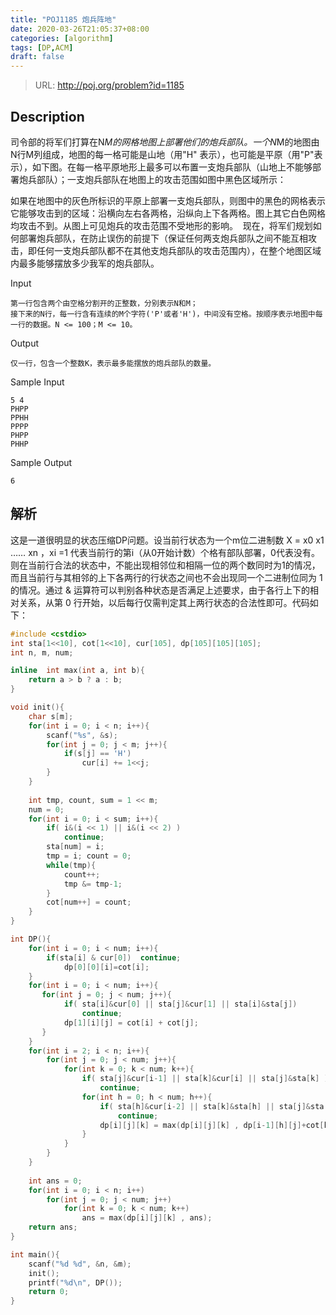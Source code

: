 ```yaml
---
title: "POJ1185 炮兵阵地"
date: 2020-03-26T21:05:37+08:00
categories: [algorithm]
tags: [DP,ACM]
draft: false 
---
```


> URL: http://poj.org/problem?id=1185

## Description

司令部的将军们打算在N*M的网格地图上部署他们的炮兵部队。一个N*M的地图由N行M列组成，地图的每一格可能是山地（用"H" 表示），也可能是平原（用"P"表示），如下图。在每一格平原地形上最多可以布置一支炮兵部队（山地上不能够部署炮兵部队）；一支炮兵部队在地图上的攻击范围如图中黑色区域所示： 


如果在地图中的灰色所标识的平原上部署一支炮兵部队，则图中的黑色的网格表示它能够攻击到的区域：沿横向左右各两格，沿纵向上下各两格。图上其它白色网格均攻击不到。从图上可见炮兵的攻击范围不受地形的影响。 
现在，将军们规划如何部署炮兵部队，在防止误伤的前提下（保证任何两支炮兵部队之间不能互相攻击，即任何一支炮兵部队都不在其他支炮兵部队的攻击范围内），在整个地图区域内最多能够摆放多少我军的炮兵部队。 

Input

```
第一行包含两个由空格分割开的正整数，分别表示N和M； 
接下来的N行，每一行含有连续的M个字符('P'或者'H')，中间没有空格。按顺序表示地图中每一行的数据。N <= 100；M <= 10。
```

Output

```
仅一行，包含一个整数K，表示最多能摆放的炮兵部队的数量。
```

Sample Input

```
5 4
PHPP
PPHH
PPPP
PHPP
PHHP
```

Sample Output

```
6
```

## 解析

这是一道很明显的状态压缩DP问题。设当前行状态为一个m位二进制数 X = x0 x1 …… xn ，xi =1 代表当前行的第i（从0开始计数）个格有部队部署，0代表没有。则在当前行合法的状态中，不能出现相邻位和相隔一位的两个数同时为1的情况，而且当前行与其相邻的上下各两行的行状态之间也不会出现同一个二进制位同为 1 的情况。通过 & 运算符可以判别各种状态是否满足上述要求，由于各行上下的相对关系，从第 0 行开始，以后每行仅需判定其上两行状态的合法性即可。代码如下：

```c
#include <cstdio>
int sta[1<<10], cot[1<<10], cur[105], dp[105][105][105];
int n, m, num;

inline  int max(int a, int b){
    return a > b ? a : b;
}

void init(){
    char s[m];
    for(int i = 0; i < n; i++){
        scanf("%s", &s);
        for(int j = 0; j < m; j++){
            if(s[j] == 'H')          
                cur[i] += 1<<j;   
        }
    }
    
    int tmp, count, sum = 1 << m;
    num = 0;
    for(int i = 0; i < sum; i++){
    	if( i&(i << 1) || i&(i << 2) )  
    	    continue;
        sta[num] = i;
        tmp = i; count = 0;
        while(tmp){
            count++;
            tmp &= tmp-1; 
        }
        cot[num++] = count;
    }
}

int DP(){
    for(int i = 0; i < num; i++){
        if(sta[i] & cur[0])  continue;
            dp[0][0][i]=cot[i];	
    }
    for(int i = 0; i < num; i++){
       for(int j = 0; j < num; j++){
            if( sta[i]&cur[0] || sta[j]&cur[1] || sta[i]&sta[j])  
            	continue;
            dp[1][i][j] = cot[i] + cot[j];
       }            
    }
    for(int i = 2; i < n; i++){
        for(int j = 0; j < num; j++){
            for(int k = 0; k < num; k++){
                if( sta[j]&cur[i-1] || sta[k]&cur[i] || sta[j]&sta[k] )
                    continue;
                for(int h = 0; h < num; h++){
                    if( sta[h]&cur[i-2] || sta[k]&sta[h] || sta[j]&sta[h] || !dp[i-1][h][j])
                        continue;
                    dp[i][j][k] = max(dp[i][j][k] , dp[i-1][h][j]+cot[k]);
                }
            }
        }
    }
    
    int ans = 0;
    for(int i = 0; i < n; i++) 
        for(int j = 0; j < num; j++)
            for(int k = 0; k < num; k++)
                ans = max(dp[i][j][k] , ans);
    return ans;
}

int main(){
    scanf("%d %d", &n, &m);
    init();
    printf("%d\n", DP());
    return 0;
}
```
